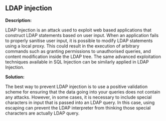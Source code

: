 LDAP injection
-------

**Description:**

LDAP Injection is an attack used to exploit web based applications that
construct LDAP statements based on user input. When an application fails to properly
sanitise user input, it is possible to modify LDAP statements using a local proxy.
This could result in the execution of arbitrary commands such as granting permissions to
unauthorised queries, and content modification inside the LDAP tree.
The same advanced exploitation techniques available in SQL Injection can be similarly
applied in LDAP Injection.


**Solution:**

The best way to prevent LDAP injection is to use a positive validation scheme for ensuring
that the data going into your queries does not contain any attacks. However, in some cases,
it is necessary to include special characters in input that is passed into an LDAP query.
In this case, using escaping can prevent the LDAP interpreter from thinking those special
characters are actually LDAP query.
